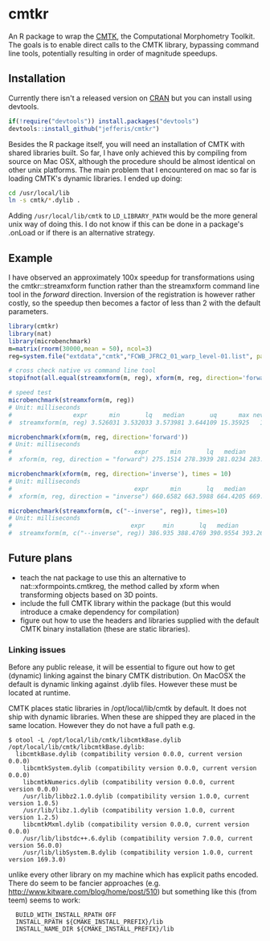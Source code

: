 # cmtkr
An R package to wrap the [CMTK](http://www.nitrc.org/projects/cmtk/), the
Computational Morphometry Toolkit. The goals is to enable direct calls to the
CMTK library, bypassing command line tools, potentially resulting in order of
magnitude speedups.

## Installation
Currently there isn't a released version on [CRAN](http://cran.r-project.org/) 
but you can install using devtools.

```r
if(!require("devtools")) install.packages("devtools")
devtools::install_github("jefferis/cmtkr")
```

Besides the R package itself, you will need an installation of CMTK with shared
libraries built. So far, I have only achieved this by compiling from source on
Mac OSX, although the procedure should be almost identical on other unix 
platforms. The main problem that I encountered on mac so far is loading CMTK's
dynamic libraries. I ended up doing:

```sh
cd /usr/local/lib
ln -s cmtk/*.dylib .
```
Adding `/usr/local/lib/cmtk` to `LD_LIBRARY_PATH` would be the more general unix
way of doing this. I do not know if this can be done in a package's .onLoad or 
if there is an alternative strategy.

## Example

I have observed an approximately 100x speedup for transformations using the
cmtkr::streamxform function rather than the streamxform command line tool in the
*forward* direction. Inversion of the registration is however rather costly, so
the speedup then becomes a factor of less than 2 with the default parameters. 

```r
library(cmtkr)
library(nat)
library(microbenchmark)
m=matrix(rnorm(30000,mean = 50), ncol=3)
reg=system.file("extdata","cmtk","FCWB_JFRC2_01_warp_level-01.list", package='cmtkr')

# cross check native vs command line tool
stopifnot(all.equal(streamxform(m, reg), xform(m, reg, direction='forward')))

# speed test
microbenchmark(streamxform(m, reg))
# Unit: milliseconds
#                 expr      min       lq   median       uq      max neval
#  streamxform(m, reg) 3.526031 3.532033 3.573981 3.644109 15.35925   100

microbenchmark(xform(m, reg, direction='forward'))
# Unit: milliseconds
#                                  expr      min       lq   median       uq      max neval
#  xform(m, reg, direction = "forward") 275.1514 278.3939 281.0234 283.2695 329.0713   100

microbenchmark(xform(m, reg, direction='inverse'), times = 10)
# Unit: milliseconds
#                                  expr      min       lq   median       uq      max neval
#  xform(m, reg, direction = "inverse") 660.6582 663.5988 664.4205 669.2614 675.8603    10

microbenchmark(streamxform(m, c("--inverse", reg)), times=10)
# Unit: milliseconds
#                                 expr     min       lq   median       uq     max neval
#  streamxform(m, c("--inverse", reg)) 386.935 388.4769 390.9554 393.2645 406.053    10
```

## Future plans

* teach the nat package to use this an alternative to nat::xformpoints.cmtkreg,
  the method called by xform when transforming objects based on 3D points.
* include the full CMTK library within the package (but this would introduce
  a cmake dependency for compilation)
* figure out how to use the headers and libraries supplied with the default
  CMTK binary installation (these are static libraries).

### Linking issues

Before any public release, it will be essential to figure out how to get 
(dynamic) linking against the binary CMTK distribution. On MacOSX the default is
dynamic linking against .dylib files. However these must be located at runtime.

CMTK places static libraries in /opt/local/lib/cmtk by default. It does not ship
with dynamic libraries. When these are shipped they are placed in the same 
location. However they do not have a full path e.g.

```
$ otool -L /opt/local/lib/cmtk/libcmtkBase.dylib 
/opt/local/lib/cmtk/libcmtkBase.dylib:
  libcmtkBase.dylib (compatibility version 0.0.0, current version 0.0.0)
	libcmtkSystem.dylib (compatibility version 0.0.0, current version 0.0.0)
	libcmtkNumerics.dylib (compatibility version 0.0.0, current version 0.0.0)
	/usr/lib/libbz2.1.0.dylib (compatibility version 1.0.0, current version 1.0.5)
	/usr/lib/libz.1.dylib (compatibility version 1.0.0, current version 1.2.5)
	libcmtkMxml.dylib (compatibility version 0.0.0, current version 0.0.0)
	/usr/lib/libstdc++.6.dylib (compatibility version 7.0.0, current version 56.0.0)
	/usr/lib/libSystem.B.dylib (compatibility version 1.0.0, current version 169.3.0)
```

unlike every other library on my machine which has explicit paths encoded. There
do seem to be fancier approaches (e.g. http://www.kitware.com/blog/home/post/510)
but something like this (from teem) seems to work:

```
  BUILD_WITH_INSTALL_RPATH OFF
  INSTALL_RPATH ${CMAKE_INSTALL_PREFIX}/lib
  INSTALL_NAME_DIR ${CMAKE_INSTALL_PREFIX}/lib
```
